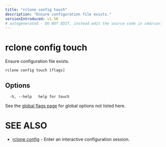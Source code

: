 ```yaml
---
title: "rclone config touch"
description: "Ensure configuration file exists."
versionIntroduced: v1.56
# autogenerated - DO NOT EDIT, instead edit the source code in cmd/config/touch/ and as part of making a release run "make commanddocs"
---
```

# rclone config touch

Ensure configuration file exists.

```
rclone config touch [flags]
```

## Options

```
  -h, --help   help for touch
```


See the [global flags page](/flags/) for global options not listed here.

# SEE ALSO

* [rclone config](/commands/rclone_config/)	 - Enter an interactive configuration session.


